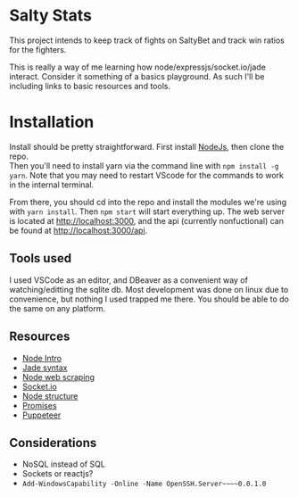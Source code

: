 
# Salty Stats

This project intends to keep track of fights on SaltyBet and track win ratios for the fighters.

This is really a way of me learning how node/expressjs/socket.io/jade interact. Consider it something of a basics playground. As such I'll be including links to basic resources and tools.

# Installation

Install should be pretty straightforward. First install [NodeJs](https://nodejs.org/en/), then clone the repo.  
Then you'll need to install yarn via the command line with ```npm install -g yarn```. Note that you may need to
restart VScode for the commands to work in the internal terminal.  
  
From there, you should cd into the repo and install the modules we're using with ```yarn install```. Then ```npm start``` will start everything up.
The web server is located at <http://localhost:3000>, and the api (currently nonfuctional) can be found at <http://localhost:3000/api>.

## Tools used

I used VSCode as an editor, and DBeaver as a convenient way of watching/editting the sqlite db. Most development was done on linux due to convenience, but nothing I used trapped me there. You should be able to do the same on any platform.

## Resources

- [Node Intro](https://codeburst.io/the-only-nodejs-introduction-youll-ever-need-d969a47ef219)
- [Jade syntax](https://naltatis.github.io/jade-syntax-docs/)
- [Node web scraping](https://blog.bitsrc.io/https-blog-bitsrc-io-how-to-perform-web-scraping-using-node-js-5a96203cb7cb)
- [Socket.io](https://markrabey.com/2014/05/05/real-time-analytics-with-node-js-socket-io/)
- [Node structure](https://stackoverflow.com/questions/5778245/expressjs-how-to-structure-an-appication)
- [Promises](https://medium.com/javascript-scene/master-the-javascript-interview-what-is-a-promise-27fc71e77261)
- [Puppeteer](https://medium.com/stink-studios/real-time-scraping-using-puppeteer-40495b5fc270)

## Considerations

- NoSQL instead of SQL
- Sockets or reactjs?
- ```Add-WindowsCapability -Online -Name OpenSSH.Server~~~~0.0.1.0```
